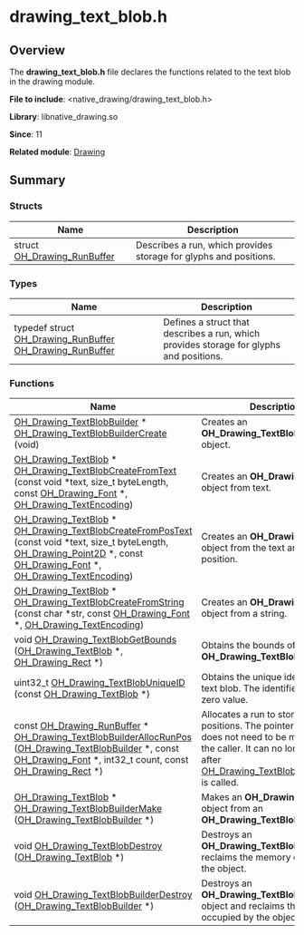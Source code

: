 # drawing_text_blob.h


## Overview

The **drawing_text_blob.h** file declares the functions related to the text blob in the drawing module.

**File to include**: &lt;native_drawing/drawing_text_blob.h&gt;

**Library**: libnative_drawing.so

**Since**: 11

**Related module**: [Drawing](_drawing.md)


## Summary


### Structs

| Name| Description|
| -------- | -------- |
| struct  [OH_Drawing_RunBuffer](_o_h___drawing___run_buffer.md) | Describes a run, which provides storage for glyphs and positions.|


### Types

| Name| Description|
| -------- | -------- |
| typedef struct [OH_Drawing_RunBuffer](_o_h___drawing___run_buffer.md)  [OH_Drawing_RunBuffer](_drawing.md#oh_drawing_runbuffer) | Defines a struct that describes a run, which provides storage for glyphs and positions.|


### Functions

| Name| Description|
| -------- | -------- |
| [OH_Drawing_TextBlobBuilder](_drawing.md#oh_drawing_textblobbuilder) \* [OH_Drawing_TextBlobBuilderCreate](_drawing.md#oh_drawing_textblobbuildercreate) (void) | Creates an **OH_Drawing_TextBlobBuilder** object.|
| [OH_Drawing_TextBlob](_drawing.md#oh_drawing_textblob) \* [OH_Drawing_TextBlobCreateFromText](_drawing.md#oh_drawing_textblobcreatefromtext) (const void \*text, size_t byteLength, const [OH_Drawing_Font](_drawing.md#oh_drawing_font) \*, [OH_Drawing_TextEncoding](_drawing.md#oh_drawing_textencoding)) | Creates an **OH_Drawing_TextBlob** object from text.|
| [OH_Drawing_TextBlob](_drawing.md#oh_drawing_textblob) \* [OH_Drawing_TextBlobCreateFromPosText](_drawing.md#oh_drawing_textblobcreatefrompostext) (const void \*text, size_t byteLength, [OH_Drawing_Point2D](_o_h___drawing___point2_d.md) \*, const [OH_Drawing_Font](_drawing.md#oh_drawing_font) \*, [OH_Drawing_TextEncoding](_drawing.md#oh_drawing_textencoding)) | Creates an **OH_Drawing_TextBlob** object from the text and text position.|
| [OH_Drawing_TextBlob](_drawing.md#oh_drawing_textblob) \* [OH_Drawing_TextBlobCreateFromString](_drawing.md#oh_drawing_textblobcreatefromstring) (const char \*str, const [OH_Drawing_Font](_drawing.md#oh_drawing_font) \*, [OH_Drawing_TextEncoding](_drawing.md#oh_drawing_textencoding)) | Creates an **OH_Drawing_TextBlob** object from a string.|
| void [OH_Drawing_TextBlobGetBounds](_drawing.md#oh_drawing_textblobgetbounds) ([OH_Drawing_TextBlob](_drawing.md#oh_drawing_textblob) \*, [OH_Drawing_Rect](_drawing.md#oh_drawing_rect) \*) | Obtains the bounds of an **OH_Drawing_TextBlob** object.|
| uint32_t [OH_Drawing_TextBlobUniqueID](_drawing.md#oh_drawing_textblobuniqueid) (const [OH_Drawing_TextBlob](_drawing.md#oh_drawing_textblob) \*) | Obtains the unique identifier of a text blob. The identifier is a non-zero value.|
| const [OH_Drawing_RunBuffer](_o_h___drawing___run_buffer.md) \* [OH_Drawing_TextBlobBuilderAllocRunPos](_drawing.md#oh_drawing_textblobbuilderallocrunpos) ([OH_Drawing_TextBlobBuilder](_drawing.md#oh_drawing_textblobbuilder) \*, const [OH_Drawing_Font](_drawing.md#oh_drawing_font) \*, int32_t count, const [OH_Drawing_Rect](_drawing.md#oh_drawing_rect) \*) | Allocates a run to store glyphs and positions. The pointer returned does not need to be managed by the caller. It can no longer be used after [OH_Drawing_TextBlobBuilderMake](_drawing.md#oh_drawing_textblobbuildermake) is called.|
| [OH_Drawing_TextBlob](_drawing.md#oh_drawing_textblob) \* [OH_Drawing_TextBlobBuilderMake](_drawing.md#oh_drawing_textblobbuildermake) ([OH_Drawing_TextBlobBuilder](_drawing.md#oh_drawing_textblobbuilder) \*) | Makes an **OH_Drawing_TextBlob** object from an **OH_Drawing_TextBlobBuilder**.|
| void [OH_Drawing_TextBlobDestroy](_drawing.md#oh_drawing_textblobdestroy) ([OH_Drawing_TextBlob](_drawing.md#oh_drawing_textblob) \*) | Destroys an **OH_Drawing_TextBlob** object and reclaims the memory occupied by the object.|
| void [OH_Drawing_TextBlobBuilderDestroy](_drawing.md#oh_drawing_textblobbuilderdestroy) ([OH_Drawing_TextBlobBuilder](_drawing.md#oh_drawing_textblobbuilder) \*) | Destroys an **OH_Drawing_TextBlobBuilder** object and reclaims the memory occupied by the object.|

 <!--no_check--> 
